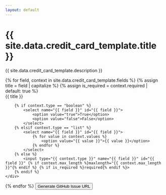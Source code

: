 ```yaml
---
layout: default
---
```


<h1>{{ site.data.credit_card_template.title }}</h1>
<p>{{ site.data.credit_card_template.description }}</p>

<form id="creditCardSubmissionForm">
  {% for field, context in site.data.credit_card_template.fields %}
    {% assign title = field | capitalize %}
    {% assign is_required = context.required | default: true %}
    <div class="form-group">
        <label for="{{ field }}">{{ title }}</label>
        
        {% if context.type == "boolean" %}
            <select name="{{ field }}" id="{{ field }}">
                <option value="true">True</option>
                <option value="false">False</option>
            </select>
        {% elsif context.type == "list" %}
            <select name="{{ field }}" id="{{ field }}">
                {% for value in context.values %}
                    <option value="{{ value }}">{{ value }}</option>
                {% endfor %}
            </select>
        {% else %}
            <input type="{{ context.type }}" name="{{ field }}" id="{{ field }}" {% if context.max_length %}maxlength="{{ context.max_length }}"{% endif %} {% if is_required %}required{% endif %}>
        {% endif %}
    </div>
  {% endfor %}
  <button type="button" onclick="generateGitHubIssueURL()">Generate GitHub Issue URL</button>
</form>

<script>
function generateGitHubIssueURL() {
    let baseURL = "https://github.com/{owner}/{repo}/issues/new?";
    let title = "New Card Submission: " + document.getElementById('card_name').value;
    let body = "";

    const formData = new FormData(document.getElementById('creditCardSubmissionForm'));
    for (let pair of formData.entries()) {
        body += pair[0] + ": " + pair[1] + "\n";
    }

    let issueURL = baseURL + "title=" + encodeURIComponent(title) + "&body=" + encodeURIComponent(body);
    window.location.href = issueURL;
}
</script>
